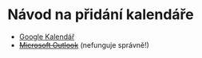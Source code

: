 # Návod na přidání kalendáře
* [Google Kalendář](google.md)
* ~~[Microsoft Outlook](outlook.md)~~ (nefunguje správně!)